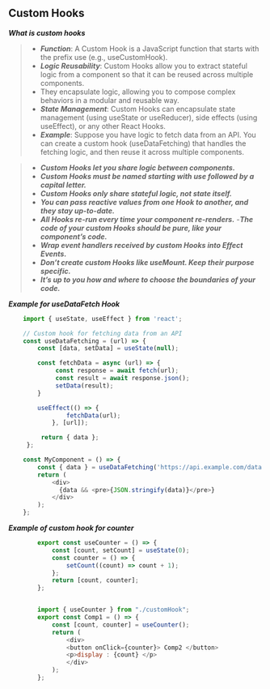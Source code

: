 ## Custom Hooks

***What is custom hooks***
>- ***Function***: A Custom Hook is a JavaScript function that starts with the prefix use (e.g., useCustomHook).
>- ***Logic Reusability***: Custom Hooks allow you to extract stateful logic from a component so that it can be reused across multiple components. 
>- They encapsulate logic, allowing you to compose complex behaviors in a modular and reusable way.
>- ***State Management***: Custom Hooks can encapsulate state management (using useState or useReducer), side effects (using useEffect), or any other React Hooks.
>- ***Example***: Suppose you have logic to fetch data from an API. You can create a custom hook (useDataFetching) that handles the fetching logic, and then reuse it across multiple components.

>- ***Custom Hooks let you share logic between components.***
>- ***Custom Hooks must be named starting with use followed by a capital letter.***
>- ***Custom Hooks only share stateful logic, not state itself.***
>- ***You can pass reactive values from one Hook to another, and they stay up-to-date.***
>- ***All Hooks re-run every time your component re-renders.***
> -***The code of your custom Hooks should be pure, like your component’s code.***
>- ***Wrap event handlers received by custom Hooks into Effect Events.***
>- ***Don’t create custom Hooks like useMount. Keep their purpose specific.***
>- ***It’s up to you how and where to choose the boundaries of your code.***

***Example for useDataFetch Hook***
```javascript
    import { useState, useEffect } from 'react';

    // Custom hook for fetching data from an API
    const useDataFetching = (url) => {
        const [data, setData] = useState(null);

        const fetchData = async (url) => {
             const response = await fetch(url);
             const result = await response.json();
             setData(result);
        }

        useEffect(() => {
                fetchData(url);
            }, [url]);

         return { data };
     };

    const MyComponent = () => {
        const { data } = useDataFetching('https://api.example.com/data');
        return (
            <div>
              {data && <pre>{JSON.stringify(data)}</pre>}
            </div>
        );
    };

```

***Example of custom hook for counter***
```javascript
        export const useCounter = () => {
            const [count, setCount] = useState(0);
            const counter = () => {
                setCount((count) => count + 1);
            };
            return [count, counter];
        };


        import { useCounter } from "./customHook";
        export const Comp1 = () => {
            const [count, counter] = useCounter();
            return (
                <div>
                <button onClick={counter}> Comp2 </button>
                <p>display : {count} </p>
                </div>
            );
        };
```